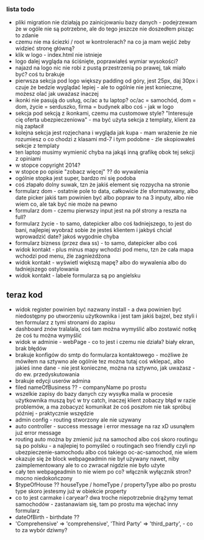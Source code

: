 ### lista todo

- pliki migration nie działają po zainicjowaniu bazy danych - podejrzewam że w ogóle nie są potrzebne, ale do tego jeszcze nie doszedłem pisząc to zdanie
- czemu nie ma ściezki / root w kontrolerach? na co ja mam wejść żeby widzieć stronę główną?
- klik w logo - index.html nie istnieje
- logo dalej wygląda na ściśnięte, poprawiałeś wymiar wysokości?
- najazd na logo nic nie robi z pustą przestrzenią po prawej, tak miało być? coś tu brakuje
- pierwsza sekcja pod logo większy padding od góry, jest 25px, daj 30px i czuje że bedzie wyglądać lepiej - ale to ogólnie nie jest konieczne, możesz olać jak uważasz inaczej
- ikonki nie pasują do usług, oc/ac a tu laptop? oc/ac = samochód, dom = dom, życie = serduszko, firma = budynek albo coś - jak w logo
- sekcja pod sekcją z ikonkami, czemu ma customowe style? "Interesuje cię oferta ubezpieczeniowa" - ma być użyta sekcja z templaty, klient za nią zapłacił
- kolejna sekcja jest rozjechana i wygląda jak kupa - mam wrażenie że nie rozumiesz o co chodzi z klasami md-7 i tym podobne - źle skopiowałeś sekcje z templaty
- ten laptop musimy wymienić chyba na jakąś inną grafikę obok tej sekcji z opiniami
- w stopce copyright 2014?
- w stopce po opisie "zobacz więcej" ?? do wywalenia
- ogólnie stopka jest super, bardzo mi się podoba
- coś złapało dolny suwak, tzn że jakiś element się rozpycha na stronie
- formularz dom - ostatnie pole to data, całkowicie źle sformatowany, albo date picker jakiś tam powinien być albo popraw to na 3 inputy, albo nie wiem co, ale tak być nie może na pewno
- formularz dom - czemu pierwszy input jest na pół strony a reszta na full?
- formularz życie - to samo, datepicker albo coś ładniejszego, to jest do bani, najlepiej wyobraź sobie że jesteś klientem i jakbyś chciał wprowadzić date? jakoś wygodnie chyba
- formularz bizness (przez dwa ss) - to samo, datepicker albo coś
- widok kontakt - plus minus mapy wchodzi pod menu, tzn że cała mapa wchodzi pod menu, źle zagnieżdżona
- widok kontakt - wyświetl większą mapę? albo do wywalenia albo do ładniejszego ostylowania
- widok kontakt - labele formularza są po angielsku

## teraz kod

- widok register powinien być nazwany install - a dwa powinien być niedostępny po utworzeniu użytkownika i jest tam jakiś bajzel, bez styli i ten formularz z tymi stronami do zapisu
- dashboard znów tralalala, coś tam można wymyślić albo zostawić notkę że coś tu można wymyślić
- widok w adminie - webPage - co to jest i czemu nie działa? biały ekran, brak błędów
- brakuje konfigów do smtp do formularza kontaktowego - możliwe że mówiłem na sztywno ale ogólnie tez można tutaj coś wklepać, albo jakieś inne dane - nie jest konieczne, można na sztywno, jak uważasz - do ew. przedyskutowania
- brakuje edycji userów admina
- filed nameOfBusiness ?? - companyName po prostu
- wszelkie zapisy do bazy danych czy wysyłka maila w procesie użytkownika muszą być w try catch, inaczej klient zobaczy błąd w razie problemów, a ma zobacyzć komunikat że coś poszłom nie tak spróbuj później - praktycznie wszędzie
- admin config - routing stworzony ale nie uzywany
- auto controller - success message i error message na raz xD usunąłem już error message
- routing auto można by zmienić już na samochod albo coś skoro routingu są po polsku - a najlepiej to pomyśleć o routingach seo friendly czyli np ubezpieczenie-samochodu albo coś takiego oc-ac-samochod, nie wiem
- okazuje się że block webpageadmin nie był używany nawet, niby zaimplementowany ale to co zwracał nigdzie nie było użyte
- cały ten webpageadmin to nie wiem po co? włącznik wyłącznik stron? mocno niedokończony
- $typeOfHouse ?? houseType / homeType / propertyType albo po prostu type skoro jestesmy już w obiekcie property
- co to jest carmake i caryear? dwa troche niepotrzebnie drążymy temat samochodów - zastanawiam się, tam po prostu ma wjechać inny formularz
- dateOfBirth - birthdate ?? 
- 'Comprehensive' => 'comprehensive', 'Third Party' => 'third_party', - co to za wybór dziwny?
